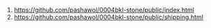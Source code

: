 1. <https://github.com/pashawol/0004bkl-stone/public/index.html>
2. <https://github.com/pashawol/0004bkl-stone/public/shipping.html>